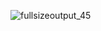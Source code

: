 

![fullsizeoutput_45](https://user-images.githubusercontent.com/22607215/35759892-858d3800-084a-11e8-9e1e-4f402b36ed6f.jpeg)
